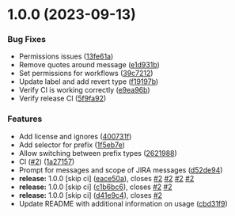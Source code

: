 # 1.0.0 (2023-09-13)


### Bug Fixes

* Permissions issues ([13fe61a](https://github.com/PossibleLlama/commit-check/commit/13fe61a07f8fdc123a2270898f1eaa0b9ce70445))
* Remove quotes around message ([e1d931b](https://github.com/PossibleLlama/commit-check/commit/e1d931b435482f52e9417dca3342d03bb4daf753))
* Set permissions for workflows ([39c7212](https://github.com/PossibleLlama/commit-check/commit/39c721273662e622f5d1642c72fa86b58cacffc6))
* Update label and add revert type ([f19197b](https://github.com/PossibleLlama/commit-check/commit/f19197be4d6d97383e3049a82834fa8ad6860032))
* Verify CI is working correctly ([e9ea96b](https://github.com/PossibleLlama/commit-check/commit/e9ea96b72ffde1727db80b42e6f6ff080a154b3d))
* Verify release CI ([5f9fa92](https://github.com/PossibleLlama/commit-check/commit/5f9fa927a441bc689e423da4d279e3914321817e))


### Features

* Add license and ignores ([400731f](https://github.com/PossibleLlama/commit-check/commit/400731f37b54430af52e69d067d534dbc9708526))
* Add selector for prefix ([1f5eb7e](https://github.com/PossibleLlama/commit-check/commit/1f5eb7e1534fe32923fead173cd13932803320fb))
* Allow switching between prefix types ([2621988](https://github.com/PossibleLlama/commit-check/commit/2621988748593adc539e3c736811ebfa8b119f1e))
* CI ([#2](https://github.com/PossibleLlama/commit-check/issues/2)) ([1a27157](https://github.com/PossibleLlama/commit-check/commit/1a2715708b1d2c3b29b6db53b079ec0228dd5e54))
* Prompt for messages and scope of JIRA messages ([d52de94](https://github.com/PossibleLlama/commit-check/commit/d52de946f9843237ebef198f08247e5b808d8803))
* **release:** 1.0.0 [skip ci] ([eace50a](https://github.com/PossibleLlama/commit-check/commit/eace50a855abcc82b56f35c13c99cf430816c2df)), closes [#2](https://github.com/PossibleLlama/commit-check/issues/2) [#2](https://github.com/PossibleLlama/commit-check/issues/2) [#2](https://github.com/PossibleLlama/commit-check/issues/2) [#2](https://github.com/PossibleLlama/commit-check/issues/2)
* **release:** 1.0.0 [skip ci] ([c1b6bc6](https://github.com/PossibleLlama/commit-check/commit/c1b6bc6961559375df7732e9fae55dac147a698f)), closes [#2](https://github.com/PossibleLlama/commit-check/issues/2) [#2](https://github.com/PossibleLlama/commit-check/issues/2)
* **release:** 1.0.0 [skip ci] ([d41e9c4](https://github.com/PossibleLlama/commit-check/commit/d41e9c4fa411ca5851fefb3f3c5f99e1ab225bfd)), closes [#2](https://github.com/PossibleLlama/commit-check/issues/2)
* Update README with additional information on usage ([cbd31f9](https://github.com/PossibleLlama/commit-check/commit/cbd31f977f4113fd455d44a417d3c014b5cbfbf6))
